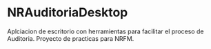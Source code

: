 # NRAuditoriaDesktop
Aplciacion de escritorio con herramientas para facilitar el proceso de Auditoria. Proyecto de practicas para NRFM.

